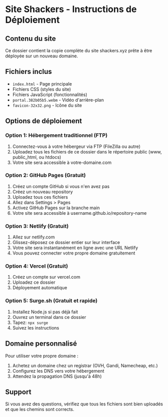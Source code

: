 # Site Shackers - Instructions de Déploiement

## Contenu du site
Ce dossier contient la copie complète du site shackers.xyz prête à être déployée sur un nouveau domaine.

## Fichiers inclus
- `index.html` - Page principale
- Fichiers CSS (styles du site)
- Fichiers JavaScript (fonctionnalités)
- `portal.382b05b5.webm` - Vidéo d'arrière-plan
- `favicon-32x32.png` - Icône du site

## Options de déploiement

### Option 1: Hébergement traditionnel (FTP)
1. Connectez-vous à votre hébergeur via FTP (FileZilla ou autre)
2. Uploadez tous les fichiers de ce dossier dans le répertoire public (www, public_html, ou htdocs)
3. Votre site sera accessible à votre-domaine.com

### Option 2: GitHub Pages (Gratuit)
1. Créez un compte GitHub si vous n'en avez pas
2. Créez un nouveau repository
3. Uploadez tous ces fichiers
4. Allez dans Settings > Pages
5. Activez GitHub Pages sur la branche main
6. Votre site sera accessible à username.github.io/repository-name

### Option 3: Netlify (Gratuit)
1. Allez sur netlify.com
2. Glissez-déposez ce dossier entier sur leur interface
3. Votre site sera instantanément en ligne avec une URL Netlify
4. Vous pouvez connecter votre propre domaine gratuitement

### Option 4: Vercel (Gratuit)
1. Créez un compte sur vercel.com
2. Uploadez ce dossier
3. Déployement automatique

### Option 5: Surge.sh (Gratuit et rapide)
1. Installez Node.js si pas déjà fait
2. Ouvrez un terminal dans ce dossier
3. Tapez: `npx surge`
4. Suivez les instructions

## Domaine personnalisé
Pour utiliser votre propre domaine :
1. Achetez un domaine chez un registrar (OVH, Gandi, Namecheap, etc.)
2. Configurez les DNS vers votre hébergement
3. Attendez la propagation DNS (jusqu'à 48h)

## Support
Si vous avez des questions, vérifiez que tous les fichiers sont bien uploadés et que les chemins sont corrects.